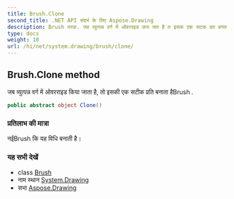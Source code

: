 ```yaml
---
title: Brush.Clone
second_title: .NET API संदर्भ के लिए Aspose.Drawing
description: Brush तरक. जब व्युत्पन्न वर्ग में ओवररइड कय जत है त इसक एक सटक प्रत बनत हैBrush .
type: docs
weight: 10
url: /hi/net/system.drawing/brush/clone/
---
```

## Brush.Clone method

जब व्युत्पन्न वर्ग में ओवरराइड किया जाता है, तो इसकी एक सटीक प्रति बनाता हैBrush .

```csharp
public abstract object Clone()
```

### प्रतिलाभ की मात्रा

नईBrush कि यह विधि बनाती है।

### यह सभी देखें

* class [Brush](../)
* नाम स्थान [System.Drawing](../../brush/)
* सभा [Aspose.Drawing](../../../)


